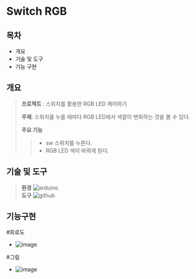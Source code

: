 # **Switch RGB**

## **목차**
- 개요
- 기술 및 도구
- 기능 구현

## **개요**
> **프로젝트** : 스위치를 활용한 RGB LED 제어하기
> 
> **주제**: 스위치를 누를 때마다 RGB LED에서 색깔이 변화하는 것을 볼 수 있다.
> 
> **주요 기능**
> > - sw 스위치를 누른다.
> > - RGB LED 색이 바뀌게 된다.

## **기술 및 도구**
> **환경** <img alt="arduino" src ="https://img.shields.io/badge/arduino-00979D.svg?&style=flat-square&logo=arduino&logoColor=white"/>  
> **도구** <img alt="github" src ="https://img.shields.io/badge/github-181717.svg?&style=flat-square&logo=github&logoColor=white"/>   

## 기능구현
#회로도
- ![image](https://github.com/user-attachments/assets/be9f09f3-21ef-456a-aec7-19535bdda0a8)

#그림
- ![image](https://github.com/user-attachments/assets/4476fa35-f8bf-428d-b926-ffc0dce5d1b0)




